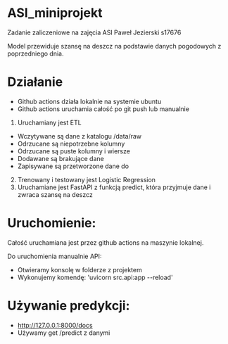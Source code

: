 # ASI_miniprojekt
Zadanie zaliczeniowe na zajęcia ASI
Paweł Jezierski s17676

Model przewiduje szansę na deszcz na podstawie danych pogodowych z poprzedniego dnia.


# Działanie
* Github actions działa lokalnie na systemie ubuntu
* Github actions uruchamia całość po git push lub manualnie
1) Uruchamiany jest ETL
* Wczytywane są dane z katalogu /data/raw
* Odrzucane są niepotrzebne kolumny
* Odrzucane są puste kolumny i wiersze
* Dodawane są brakujące dane
* Zapisywane są przetworzone dane do
2) Trenowany i testowany jest  Logistic Regression
3) Uruchamiane jest FastAPI z funkcją predict, która przyjmuje dane i zwraca szansę na deszcz


# Uruchomienie:

Całość uruchamiana jest przez github actions na maszynie lokalnej.

Do uruchomienia manualnie API:
* Otwieramy konsolę w folderze z projektem
* Wykonujemy komendę: 'uvicorn src.api:app --reload'

# Używanie predykcji:
* http://127.0.0.1:8000/docs
* Używamy get /predict z danymi